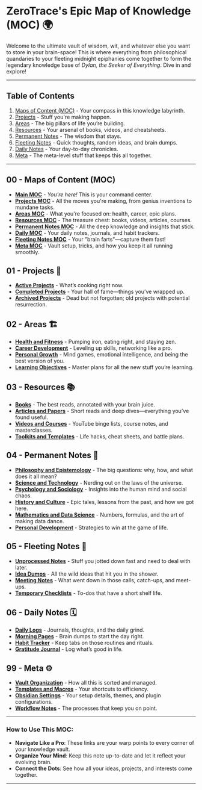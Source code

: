 # **ZeroTrace's Epic Map of Knowledge (MOC)** 🌍

Welcome to the ultimate vault of wisdom, wit, and whatever else you want to store in your brain-space! This is where everything from philosophical quandaries to your fleeting midnight epiphanies come together to form the legendary knowledge base of *Dylan, the Seeker of Everything*. Dive in and explore!

---

## **Table of Contents**

1. [Maps of Content (MOC)](#maps-of-content-moc) - Your compass in this knowledge labyrinth.
2. [Projects](#projects) - Stuff you're making happen.
3. [Areas](#areas) - The big pillars of life you’re building.
4. [Resources](#resources) - Your arsenal of books, videos, and cheatsheets.
5. [Permanent Notes](#permanent-notes) - The wisdom that stays.
6. [Fleeting Notes](#fleeting-notes) - Quick thoughts, random ideas, and brain dumps.
7. [Daily Notes](#daily-notes) - Your day-to-day chronicles.
8. [Meta](#meta) - The meta-level stuff that keeps this all together.

---

## **00 - Maps of Content (MOC)**
- **[Main MOC](#)** - *You're here!* This is your command center.
- **[Projects MOC](01%20-%20Projects/Projects%20MOC.md)** - All the moves you're making, from genius inventions to mundane tasks.
- **[Areas MOC](02%20-%20Areas/Areas%20MOC.md)** - What you're focused on: health, career, epic plans.
- **[Resources MOC](03%20-%20Resources/Resources%20MOC.md)** - The treasure chest: books, videos, articles, courses.
- **[Permanent Notes MOC](04%20-%20Permanent/Permanent%20MOC.md)** - All the deep knowledge and insights that stick.
- **[Daily MOC](06%20-%20Daily/Daily%20MOC.md)** - Your daily notes, journals, and habit trackers.
- **[Fleeting Notes MOC](05%20-%20Fleeting/Fleeting%20MOC.md)** - Your "brain farts"—capture them fast!
- **[Meta MOC](99%20-%20Meta/Meta%20MOC.md)** - Vault setup, tricks, and how you keep it all running smoothly.

## **01 - Projects** 🚀
- **[Active Projects](01%20-%20Projects/Active%20Projects.md)** - What’s cooking right now.
- **[Completed Projects](01%20-%20Projects/Completed%20Projects.md)** - Your hall of fame—things you’ve wrapped up.
- **[Archived Projects](01%20-%20Projects/Archived%20Projects.md)** - Dead but not forgotten; old projects with potential resurrection.

## **02 - Areas** 🏗️
- **[Health and Fitness](02%20-%20Areas/Health%20and%20Fitness.md)** - Pumping iron, eating right, and staying zen.
- **[Career Development](02%20-%20Areas/Career%20Development.md)** - Leveling up skills, networking like a pro.
- **[Personal Growth](02%20-%20Areas/Personal%20Growth.md)** - Mind games, emotional intelligence, and being the best version of you.
- **[Learning Objectives](02%20-%20Areas/Learning%20Objectives.md)** - Master plans for all the new stuff you’re learning.

## **03 - Resources** 📚
- **[Books](03%20-%20Resources/Books.md)** - The best reads, annotated with your brain juice.
- **[Articles and Papers](03%20-%20Resources/Articles%20and%20Papers.md)** - Short reads and deep dives—everything you’ve found useful.
- **[Videos and Courses](03%20-%20Resources/Videos%20and%20Courses.md)** - YouTube binge lists, course notes, and masterclasses.
- **[Toolkits and Templates](03%20-%20Resources/Toolkits%20and%20Templates.md)** - Life hacks, cheat sheets, and battle plans.

## **04 - Permanent Notes** 🧠
- **[Philosophy and Epistemology](04%20-%20Permanent/Philosophy%20and%20Epistemology.md)** - The big questions: why, how, and what does it all mean?
- **[Science and Technology](04%20-%20Permanent/Science%20and%20Technology.md)** - Nerding out on the laws of the universe.
- **[Psychology and Sociology](04%20-%20Permanent/Psychology%20and%20Sociology.md)** - Insights into the human mind and social chaos.
- **[History and Culture](04%20-%20Permanent/History%20and%20Culture.md)** - Epic tales, lessons from the past, and how we got here.
- **[Mathematics and Data Science](04%20-%20Permanent/Mathematics%20and%20Data%20Science.md)** - Numbers, formulas, and the art of making data dance.
- **[Personal Development](04%20-%20Permanent/Personal%20Development.md)** - Strategies to win at the game of life.

## **05 - Fleeting Notes** 💭
- **[Unprocessed Notes](05%20-%20Fleeting/Unprocessed%20Notes.md)** - Stuff you jotted down fast and need to deal with later.
- **[Idea Dumps](05%20-%20Fleeting/Idea%20Dumps.md)** - All the wild ideas that hit you in the shower.
- **[Meeting Notes](05%20-%20Fleeting/Meeting%20Notes.md)** - What went down in those calls, catch-ups, and meet-ups.
- **[Temporary Checklists](05%20-%20Fleeting/Temporary%20Checklists.md)** - To-dos that have a short shelf life.

## **06 - Daily Notes** 🗓️
- **[Daily Logs](06%20-%20Daily/Daily%20Logs.md)** - Journals, thoughts, and the daily grind.
- **[Morning Pages](06%20-%20Daily/Morning%20Pages.md)** - Brain dumps to start the day right.
- **[Habit Tracker](06%20-%20Daily/Habit%20Tracker.md)** - Keep tabs on those routines and rituals.
- **[Gratitude Journal](06%20-%20Daily/Gratitude%20Journal.md)** - Log what’s good in life.

## **99 - Meta** ⚙️
- **[Vault Organization](99%20-%20Meta/Vault%20Organization.md)** - How all this is sorted and managed.
- **[Templates and Macros](99%20-%20Meta/Templates%20and%20Macros.md)** - Your shortcuts to efficiency.
- **[Obsidian Settings](99%20-%20Meta/Obsidian%20Settings.md)** - Your setup details, themes, and plugin configurations.
- **[Workflow Notes](99%20-%20Meta/Workflow%20Notes.md)** - The processes that keep you on point.

---

### **How to Use This MOC:**

- **Navigate Like a Pro**: These links are your warp points to every corner of your knowledge vault.
- **Organize Your Mind**: Keep this note up-to-date and let it reflect your evolving brain.
- **Connect the Dots**: See how all your ideas, projects, and interests come together.

---